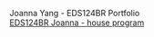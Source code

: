 Joanna Yang - EDS124BR Portfolio
<br>
[EDS124BR Joanna - house program](https://www.youtube.com/watch?v=vJ7fHHsyouk)
